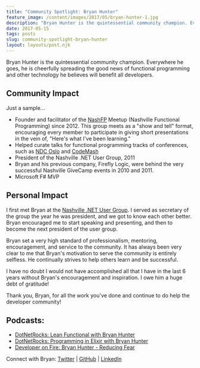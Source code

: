 ```yaml
---
title: "Community Spotlight: Bryan Hunter"
feature_image: /content/images/2017/05/bryan-hunter-1.jpg
description: "Bryan Hunter is the quintessential community champion. Everywhere he goes, he is cheerfully spreading the good news of functional…"
date: 2017-05-15
tags: posts
slug: community-spotlight-bryan-hunter
layout: layouts/post.njk
---
```


Bryan Hunter is the quintessential community champion. Everywhere he goes, he is cheerfully spreading the good news of functional programming and other technology he believes will benefit all developers.

## Community Impact

Just a sample...

* Founder and facilitator of the [NashFP](http://nashfp.org/) Meetup (Nashville Functional Programming) since 2012. This group meets as a "show and tell" format, encouraging every member to participate in giving short presentations in the vein of, "Here's what I've been learning."
* Helped curate talks for functional programming tracks of conferences, such as [NDC Oslo](http://ndcoslo.com/) and [CodeMash](http://www.codemash.org/)
* President of the Nashville .NET User Group, 2011
* Bryan and his previous company, Firefly Logic, were behind the very successful Nashville GiveCamp events in 2010 and 2011.
* Microsoft F# MVP

## Personal Impact

I first met Bryan at the [Nashville .NET User Group](https://www.meetup.com/Nashville-NET-User-Group/). I served as secretary of the group the year he was president, and we got to know each other better. Bryan encouraged me to start speaking and presenting, and then to become the next president of the user group.

Bryan set a very high standard of professionalism, mentoring, encouragement, and service to the community. It has always been very clear to me that Bryan's motivation to serve the community is entirely selfless. He continually strives to help others learn and be successful.

I have no doubt I would not have accomplished all that I have in the last 6 years without Bryan's encouragement and inspiration. I owe him a huge debt of gratitude!

Thank you, Bryan, for all the work you've done and continue to do help the developer community!

## Podcasts:

* [DotNetRocks: Lean Functional with Bryan Hunter](https://www.dotnetrocks.com/?show=1163)
* [DotNetRocks: Programming in Elixir with Bryan Hunter](https://www.dotnetrocks.com/?show=1080)
* [Developer on Fire: Bryan Hunter - Reducing Fear](http://developeronfire.com/podcast/developer-on-fire-097-bryan-hunter-reducing-fear)

Connect with Bryan: [Twitter](https://twitter.com/bryan_hunter) | [GitHub](https://github.com/bryanhunter) | [LinkedIn](https://www.linkedin.com/in/bryanhunter/)
